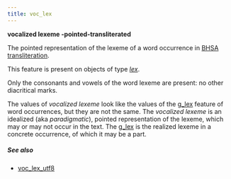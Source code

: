 ```yaml
---
title: voc_lex
---
```


**vocalized lexeme -pointed-transliterated**

The pointed representation of the lexeme of a word occurrence in 
[BHSA transliteration]({{tfd}}/Writing/Hebrew.html).

This feature is present on objects of type [*lex*](otype.md).

Only the consonants and vowels of the word lexeme are present: no other diacritical marks.

The values of *vocalized lexeme* look like the values of the [g_lex](g_lex.md) feature
of word occurrences, but they are not the same.
The *vocalized lexeme* is an idealized (aka *paradigmatic*), pointed representation of the lexeme,
which may or may not occur in the text.
The [g_lex](g_lex.md) is the realized lexeme in a concrete occurrence, of which it may be a part.

##### See also

* [voc_lex_utf8](voc_lex_utf8.md)
